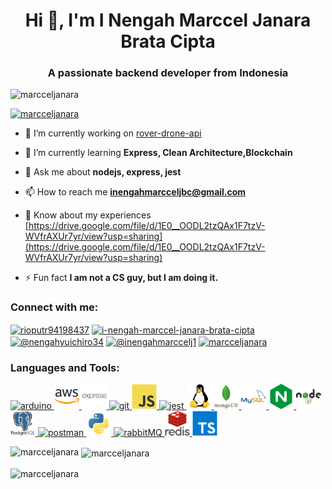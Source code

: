 <h1 align="center">Hi 👋, I'm I Nengah Marccel Janara Brata Cipta</h1>
<h3 align="center">A passionate backend developer from Indonesia</h3>

<p align="left"> <img src="https://komarev.com/ghpvc/?username=marcceljanara&label=Profile%20views&color=0e75b6&style=flat" alt="marcceljanara" /> </p>

<p align="left"> <a href="https://github.com/ryo-ma/github-profile-trophy"><img src="https://github-profile-trophy.vercel.app/?username=marcceljanara" alt="marcceljanara" /></a> </p>

- 🔭 I’m currently working on [rover-drone-api](https://github.com/marcceljanara/rover-drone-api)

- 🌱 I’m currently learning **Express, Clean Architecture,Blockchain**

- 💬 Ask me about **nodejs, express, jest**

- 📫 How to reach me **inengahmarcceljbc@gmail.com**

- 📄 Know about my experiences [https://drive.google.com/file/d/1E0__OODL2tzQAx1F7tzV-WVfrAXUr7yr/view?usp=sharing](https://drive.google.com/file/d/1E0__OODL2tzQAx1F7tzV-WVfrAXUr7yr/view?usp=sharing)

- ⚡ Fun fact **I am not a CS guy, but I am doing it.**

<h3 align="left">Connect with me:</h3>
<p align="left">
<a href="https://twitter.com/rioputr94198437" target="blank"><img align="center" src="https://raw.githubusercontent.com/rahuldkjain/github-profile-readme-generator/master/src/images/icons/Social/twitter.svg" alt="rioputr94198437" height="30" width="40" /></a>
<a href="https://linkedin.com/in/i-nengah-marccel-janara-brata-cipta" target="blank"><img align="center" src="https://raw.githubusercontent.com/rahuldkjain/github-profile-readme-generator/master/src/images/icons/Social/linked-in-alt.svg" alt="i-nengah-marccel-janara-brata-cipta" height="30" width="40" /></a>
<a href="https://medium.com/@nengahyuichiro34" target="blank"><img align="center" src="https://raw.githubusercontent.com/rahuldkjain/github-profile-readme-generator/master/src/images/icons/Social/medium.svg" alt="@nengahyuichiro34" height="30" width="40" /></a>
<a href="https://www.hackerrank.com/@inengahmarccelj1" target="blank"><img align="center" src="https://raw.githubusercontent.com/rahuldkjain/github-profile-readme-generator/master/src/images/icons/Social/hackerrank.svg" alt="@inengahmarccelj1" height="30" width="40" /></a>
<a href="https://www.leetcode.com/marcceljanara" target="blank"><img align="center" src="https://raw.githubusercontent.com/rahuldkjain/github-profile-readme-generator/master/src/images/icons/Social/leet-code.svg" alt="marcceljanara" height="30" width="40" /></a>
</p>

<h3 align="left">Languages and Tools:</h3>
<p align="left"> <a href="https://www.arduino.cc/" target="_blank" rel="noreferrer"> <img src="https://cdn.worldvectorlogo.com/logos/arduino-1.svg" alt="arduino" width="40" height="40"/> </a> <a href="https://aws.amazon.com" target="_blank" rel="noreferrer"> <img src="https://raw.githubusercontent.com/devicons/devicon/master/icons/amazonwebservices/amazonwebservices-original-wordmark.svg" alt="aws" width="40" height="40"/> </a> <a href="https://expressjs.com" target="_blank" rel="noreferrer"> <img src="https://raw.githubusercontent.com/devicons/devicon/master/icons/express/express-original-wordmark.svg" alt="express" width="40" height="40"/> </a> <a href="https://git-scm.com/" target="_blank" rel="noreferrer"> <img src="https://www.vectorlogo.zone/logos/git-scm/git-scm-icon.svg" alt="git" width="40" height="40"/> </a> <a href="https://developer.mozilla.org/en-US/docs/Web/JavaScript" target="_blank" rel="noreferrer"> <img src="https://raw.githubusercontent.com/devicons/devicon/master/icons/javascript/javascript-original.svg" alt="javascript" width="40" height="40"/> </a> <a href="https://jestjs.io" target="_blank" rel="noreferrer"> <img src="https://www.vectorlogo.zone/logos/jestjsio/jestjsio-icon.svg" alt="jest" width="40" height="40"/> </a> <a href="https://www.linux.org/" target="_blank" rel="noreferrer"> <img src="https://raw.githubusercontent.com/devicons/devicon/master/icons/linux/linux-original.svg" alt="linux" width="40" height="40"/> </a> <a href="https://www.mongodb.com/" target="_blank" rel="noreferrer"> <img src="https://raw.githubusercontent.com/devicons/devicon/master/icons/mongodb/mongodb-original-wordmark.svg" alt="mongodb" width="40" height="40"/> </a> <a href="https://www.mysql.com/" target="_blank" rel="noreferrer"> <img src="https://raw.githubusercontent.com/devicons/devicon/master/icons/mysql/mysql-original-wordmark.svg" alt="mysql" width="40" height="40"/> </a> <a href="https://www.nginx.com" target="_blank" rel="noreferrer"> <img src="https://raw.githubusercontent.com/devicons/devicon/master/icons/nginx/nginx-original.svg" alt="nginx" width="40" height="40"/> </a> <a href="https://nodejs.org" target="_blank" rel="noreferrer"> <img src="https://raw.githubusercontent.com/devicons/devicon/master/icons/nodejs/nodejs-original-wordmark.svg" alt="nodejs" width="40" height="40"/> </a> <a href="https://www.postgresql.org" target="_blank" rel="noreferrer"> <img src="https://raw.githubusercontent.com/devicons/devicon/master/icons/postgresql/postgresql-original-wordmark.svg" alt="postgresql" width="40" height="40"/> </a> <a href="https://postman.com" target="_blank" rel="noreferrer"> <img src="https://www.vectorlogo.zone/logos/getpostman/getpostman-icon.svg" alt="postman" width="40" height="40"/> </a> <a href="https://www.python.org" target="_blank" rel="noreferrer"> <img src="https://raw.githubusercontent.com/devicons/devicon/master/icons/python/python-original.svg" alt="python" width="40" height="40"/> </a> <a href="https://www.rabbitmq.com" target="_blank" rel="noreferrer"> <img src="https://www.vectorlogo.zone/logos/rabbitmq/rabbitmq-icon.svg" alt="rabbitMQ" width="40" height="40"/> </a> <a href="https://redis.io" target="_blank" rel="noreferrer"> <img src="https://raw.githubusercontent.com/devicons/devicon/master/icons/redis/redis-original-wordmark.svg" alt="redis" width="40" height="40"/> </a> <a href="https://www.typescriptlang.org/" target="_blank" rel="noreferrer"> <img src="https://raw.githubusercontent.com/devicons/devicon/master/icons/typescript/typescript-original.svg" alt="typescript" width="40" height="40"/> </a> </p>

<p><img align="left" src="https://github-readme-stats.vercel.app/api/top-langs?username=marcceljanara&show_icons=true&locale=en&layout=compact" alt="marcceljanara" /></p>

<p>&nbsp;<img align="center" src="https://github-readme-stats.vercel.app/api?username=marcceljanara&show_icons=true&locale=en" alt="marcceljanara" /></p>

<p><img align="center" src="https://github-readme-streak-stats.herokuapp.com/?user=marcceljanara&" alt="marcceljanara" /></p>
